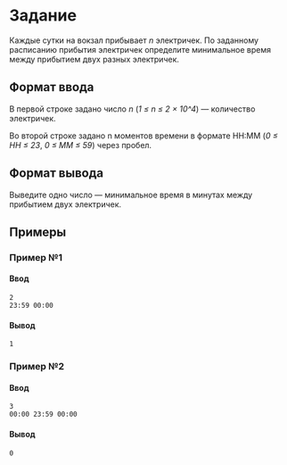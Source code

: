 # Задание

Каждые сутки на вокзал прибывает *n* электричек. По заданному расписанию прибытия электричек определите минимальное время между прибытием двух разных электричек.

## Формат ввода

В первой строке задано число *n* (*1 ≤ n ≤ 2 × 10^4*) — количество электричек.

Во второй строке задано n моментов времени в формате HH:MM (*0 ≤ HH ≤ 23*, *0 ≤ MM ≤ 59*) через пробел.

## Формат вывода

Выведите одно число — минимальное время в минутах между прибытием двух электричек.

## Примеры

### Пример №1

#### Ввод

```shell
2
23:59 00:00
```

#### Вывод

```shell
1
```

### Пример №2

#### Ввод

```shell
3
00:00 23:59 00:00
```

#### Вывод

```shell
0
```
